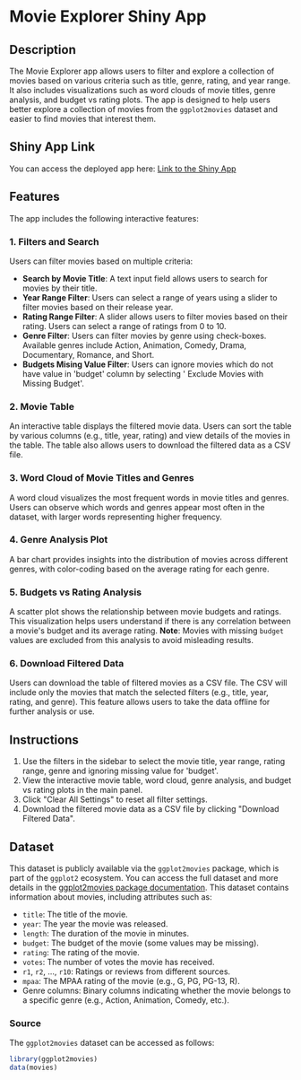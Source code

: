 # Movie Explorer Shiny App

## Description
The Movie Explorer app allows users to filter and explore a collection of movies based on various criteria such as title, genre, rating, and year range. It also includes visualizations such as word clouds of movie titles, genre analysis, and budget vs rating plots. The app is designed to help users better explore a collection of movies from the `ggplot2movies` dataset and easier to find movies that interest them.

## Shiny App Link
You can access the deployed app here: [Link to the Shiny App](https://xuwt1211.shinyapps.io/movieexplorer/)

## Features
The app includes the following interactive features:

### 1. **Filters and Search**
   Users can filter movies based on multiple criteria:
   
   - **Search by Movie Title**: A text input field allows users to search for movies by their title.
   - **Year Range Filter**: Users can select a range of years using a slider to filter movies based on their release year.
   - **Rating Range Filter**: A slider allows users to filter movies based on their rating. Users can select a range of ratings from 0 to 10.
   - **Genre Filter**: Users can filter movies by genre using check-boxes. Available genres include Action, Animation, Comedy, Drama, Documentary, Romance, and Short.
   - **Budgets Mising Value Filter**: Users can ignore movies which do not have value in 'budget' column by selecting ' Exclude Movies with Missing Budget'.
   
### 2. **Movie Table**
   An interactive table displays the filtered movie data. Users can sort the table by various columns (e.g., title, year, rating) and view details of the movies in the table. The table also allows users to download the filtered data as a CSV file.

### 3. **Word Cloud of Movie Titles and Genres**
   A word cloud visualizes the most frequent words in movie titles and genres. Users can observe which words and genres appear most often in the dataset, with larger words representing higher frequency.

### 4. **Genre Analysis Plot**
   A bar chart provides insights into the distribution of movies across different genres, with color-coding based on the average rating for each genre.

### 5. **Budgets vs Rating Analysis**
   A scatter plot shows the relationship between movie budgets and ratings. This visualization helps users understand if there is any correlation between a movie's budget and its average rating. **Note**: Movies with missing `budget` values are excluded from this analysis to avoid misleading results.
   
### 6. **Download Filtered Data**
   Users can download the table of filtered movies as a CSV file. The CSV will include only the movies that match the selected filters (e.g., title, year, rating, and genre). This feature allows users to take the data offline for further analysis or use.

## Instructions
1. Use the filters in the sidebar to select the movie title, year range, rating range, genre and ignoring missing value for 'budget'.
2. View the interactive movie table, word cloud, genre analysis, and budget vs rating plots in the main panel.
3. Click "Clear All Settings" to reset all filter settings.
4. Download the filtered movie data as a CSV file by clicking "Download Filtered Data".

## Dataset

This dataset is publicly available via the `ggplot2movies` package, which is part of the `ggplot2` ecosystem. You can access the full dataset and more details in the [ggplot2movies package documentation](https://rdrr.io/cran/ggplot2movies/). This dataset contains information about movies, including attributes such as:

- `title`: The title of the movie.
- `year`: The year the movie was released.
- `length`: The duration of the movie in minutes.
- `budget`: The budget of the movie (some values may be missing).
- `rating`: The rating of the movie.
- `votes`: The number of votes the movie has received.
- `r1`, `r2`, ..., `r10`: Ratings or reviews from different sources.
- `mpaa`: The MPAA rating of the movie (e.g., G, PG, PG-13, R).
- Genre columns: Binary columns indicating whether the movie belongs to a specific genre (e.g., Action, Animation, Comedy, etc.).

### Source

The `ggplot2movies` dataset can be accessed as follows:

```r
library(ggplot2movies)
data(movies)

```



